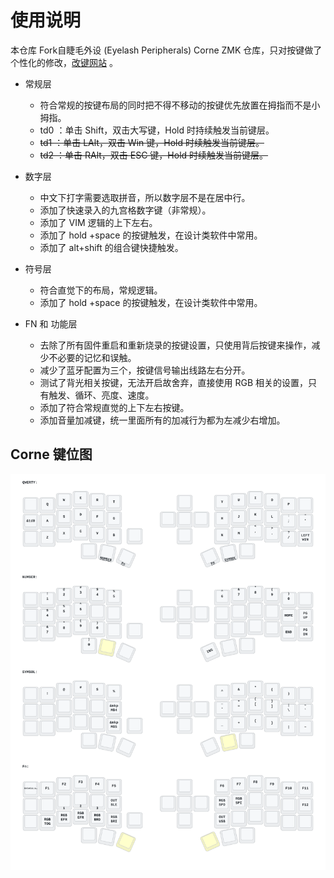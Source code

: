 # 使用说明


本仓库 Fork自睫毛外设 (Eyelash Peripherals) Corne ZMK 仓库，只对按键做了个性化的修改，[改键网站](https://nickcoutsos.github.io/keymap-editor/) 。

- 常规层

    - 符合常规的按键布局的同时把不得不移动的按键优先放置在拇指而不是小拇指。
    - td0 ：单击 Shift，双击大写键，Hold 时持续触发当前键层。
    - ~~td1 ：单击 LAlt，双击 Win 键，Hold 时续触发当前键层。~~
    - ~~td2 ：单击 RAlt，双击 ESC 键，Hold 时续触发当前键层。~~
      
- 数字层
    
    - 中文下打字需要选取拼音，所以数字层不是在居中行。
    - 添加了快速录入的九宫格数字键（非常规）。
    - 添加了 VIM 逻辑的上下左右。
    - 添加了 hold +space 的按键触发，在设计类软件中常用。
    - 添加了 alt+shift 的组合键快捷触发。

- 符号层
    
    - 符合直觉下的布局，常规逻辑。
    - 添加了 hold +space 的按键触发，在设计类软件中常用。

- FN 和 功能层
    
    - 去除了所有固件重启和重新烧录的按键设置，只使用背后按键来操作，减少不必要的记忆和误触。
    - 减少了蓝牙配置为三个，按键信号输出线路左右分开。
    - 测试了背光相关按键，无法开启故舍弃，直接使用 RGB 相关的设置，只有触发、循环、亮度、速度。
    - 添加了符合常规直觉的上下左右按键。
    - 添加音量加减键，统一里面所有的加减行为都为左减少右增加。

## Corne 键位图

![Diagram of config/eyelash_corne.keymap](keymap-drawer/eyelash_corne.svg "generated by @caksoylar's Keymap Drawer")

